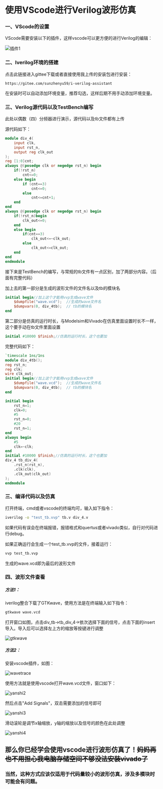 # 使用VScode进行Verilog波形仿真

### 一、VScode的设置

VScode需要安装以下的插件，这样vscode可以更方便的进行Verilog的编辑：

![插件1](E:\FPGA_study\github\vscode_verilog\image\插件1.png)

### 二、Iverilog环境的搭建

点击此链接进入gittee下载或者直接使用我上传的安装包进行安装：

```
https://gitee.com/sunzhenyu59/i-verilog-assistant
```

在安装时可以自动添加环境变量，推荐勾选，这样后期不用手动添加环境变量。

### 三、Verilog源代码以及TestBench编写

此处以偶数（四）分频器进行演示，源代码以及tb文件都有上传

源代码如下：

```verilog
module div_4(
    input clk,
    input rst_n,
    output reg clk_out
);
reg [1:0]cnt;
always @(posedge clk or negedge rst_n) begin
    if(!rst_n)
        cnt<=0;
    else begin
        if (cnt==3)
            cnt<=0;
        else
            cnt<=cnt+1;
    end
end
always @(posedge clk or negedge rst_n) begin
    if(!rst_n)begin
        clk_out<=0;
    end
    else begin
        if(cnt==3)
            clk_out<=~clk_out;
        else
            clk_out<=clk_out;
    end
end
endmodule
```

接下来是TestBench的编写，与常规的tb文件有一点区别，加了两部分内容。（后面有完整代码）

加上去的第一部分是生成的波形文件的文件名以及tb的模块名

```verilog
initial begin//加上这个才能用vvp生成wave文件
    $dumpfile("wave.vcd");  //生成的wave文件名
    $dumpvars(0, div_4tb);	// tb的模块名
end
```

第二部分是仿真的运行时长，与Modelsim和Vivado在仿真里面设置时长不一样，这个要手动在tb文件里面设置

```verilog
initial #10000 $finish;//仿真的运行时长，这个也要加
```

完整代码如下：

```verilog
`timescale 1ns/1ns
module div_4tb();
reg rst_n;
reg clk;
wire clk_out;
initial begin//加上这个才能用vvp生成wave文件
    $dumpfile("wave.vcd");  //生成的wave文件名
    $dumpvars(0, div_4tb);	// tb的模块名
end

initial begin
    rst_n=1;
    clk=0;
    #5
    rst_n=0;
    #20
    rst_n=1;
end
always begin
    #5
    clk=~clk;
end
initial #10000 $finish;//仿真的运行时长，这个也要加
div_4 tb_div_4(
    .rst_n(rst_n),
    .clk(clk),
    .clk_out(clk_out)
);
endmodule
```

### 三、编译代码以及仿真

打开终端，cmd或者vscode的终端均可，输入如下指令：

```bat
iverilog -o "test_tb.vvp" tb.v div_4.v
```

如果代码有误会在终端报错，报错格式和quertus或者vivado类似，自行对代码进行debug。

如果正确运行会生成一个test_tb.vvp的文件，接着运行：

```bat
vvp test_tb.vvp
```

生成的wave.vcd即为最后的波形文件

### 四、波形文件查看

##### 方法1：

iverilog整合下载了GTKwave，使用方法是在终端输入如下指令：

```bat
gtkwave wave.vcd
```

打开窗口如图，点击div_tb->tb_div_4->依次选择下面的信号，点击下面的insert导入。导入后可以选择左上方的缩放等按键进行调整

<img src="E:\FPGA_study\github\vscode_verilog\image\gtkwave.png" alt="gtkwave"  />

##### 方法2：

安装vscode插件，如图：

![wavetrace](E:\FPGA_study\github\vscode_verilog\image\wavetrace.png)

使用方法就是使用vscode打开wave.vcd文件，窗口如下：

![yanshi2](E:\FPGA_study\github\vscode_verilog\image\yanshi2.png)

然后点击"Add Signals"，双击需要添加的信号即可

![yanshi3](E:\FPGA_study\github\vscode_verilog\image\yanshi3.png)

滑动滚轮是调节x轴缩放，y轴的缩放以及信号的颜色在此处调整

![yanshi4](E:\FPGA_study\github\vscode_verilog\image\yanshi4.png)

## 那么你已经学会使用vscode进行波形仿真了！~~妈妈再也不用担心我电脑存储空间不够没法安装vivado了~~

### 当然，这种方式应该仅适用于代码量较小的波形仿真，涉及多模块时可能会有问题。